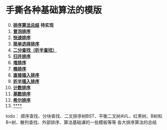 # 手撕各种基础算法的模版

0. [**排序算法总结**](./算法模版/all_sort.md)   **待实现**
1. [**冒泡排序**](./算法模版/bubble_sort.h)
2. [**快速排序**](./算法模版/quick_sort.h)
3. [**简单选择排序**](./算法模版/select_sort.h)
4. [**二分查找（折半查找）**](./算法模版/binary_search.h)
5. [**归并排序**](./算法模版/merge_sort.h)
6. [**堆排序**](./算法模版/heap_sort.h)
7. [**桶排序**](./算法模版/bucket_sort.h)
8. [**直接插入排序**](./算法模版/insert_sort.h)
9. [**折半插入排序**](./算法模版/binary_insert_sort.h)
10. [**计数排序**](./算法模版/counting_sort.h)
11. [**基数排序**](./算法模版/base_sort.h)
12. [**希尔排序**](./算法模版/shell_sort.h)
13. [****](./算法模版/xxxx.cpp)

todo：
顺序查找、分块查找、二叉排序树BST、平衡二叉树AVL、红黑树、B树和B+树、散列查找、外部排序、算法基础课的一些模板等等
各大排序算法的总结